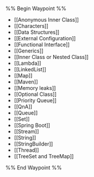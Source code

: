 %% Begin Waypoint %%
- [[Anonymous Inner Class]]
- [[Characters]]
- [[Data Structures]]
- [[External Configuration]]
- [[Functional Interface]]
- [[Generics]]
- [[Inner Class or Nested Class]]
- [[Lambda]]
- [[LinkedList]]
- [[Map]]
- [[Maven]]
- [[Memory leaks]]
- [[Optional Class]]
- [[Priority Queue]]
- [[QnA]]
- [[Queue]]
- [[Set]]
- [[Spring Boot]]
- [[Stream]]
- [[String]]
- [[StringBuilder]]
- [[Thread]]
- [[TreeSet and TreeMap]]

%% End Waypoint %%